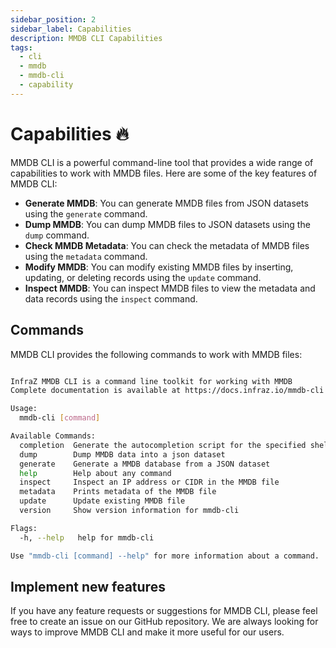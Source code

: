 ```yaml
---
sidebar_position: 2
sidebar_label: Capabilities
description: MMDB CLI Capabilities
tags:
  - cli
  - mmdb
  - mmdb-cli
  - capability
---
```


# Capabilities 🔥

MMDB CLI is a powerful command-line tool that provides a wide range of capabilities to work with MMDB files. Here are some of the key features of MMDB CLI:

- **Generate MMDB**: You can generate MMDB files from JSON datasets using the `generate` command.
- **Dump MMDB**: You can dump MMDB files to JSON datasets using the `dump` command.
- **Check MMDB Metadata**: You can check the metadata of MMDB files using the `metadata` command.
- **Modify MMDB**: You can modify existing MMDB files by inserting, updating, or deleting records using the `update` command.
- **Inspect MMDB**: You can inspect MMDB files to view the metadata and data records using the `inspect` command.

## Commands

MMDB CLI provides the following commands to work with MMDB files:

```bash

InfraZ MMDB CLI is a command line toolkit for working with MMDB
Complete documentation is available at https://docs.infraz.io/mmdb-cli

Usage:
  mmdb-cli [command]

Available Commands:
  completion  Generate the autocompletion script for the specified shell
  dump        Dump MMDB data into a json dataset
  generate    Generate a MMDB database from a JSON dataset
  help        Help about any command
  inspect     Inspect an IP address or CIDR in the MMDB file
  metadata    Prints metadata of the MMDB file
  update      Update existing MMDB file
  version     Show version information for mmdb-cli

Flags:
  -h, --help   help for mmdb-cli

Use "mmdb-cli [command] --help" for more information about a command.
```

## Implement new features

If you have any feature requests or suggestions for MMDB CLI, please feel free to create an issue on our GitHub repository. We are always looking for ways to improve MMDB CLI and make it more useful for our users.
